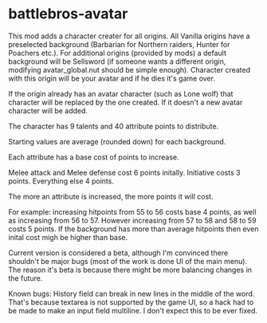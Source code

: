 # battlebros-avatar

This mod adds a character creater for all origins. All Vanilla origins have a preselected background (Barbarian for Northern raiders, Hunter for Poachers etc.). For additional origins (provided by mods) a default background will be Sellsword (if someone wants a different origin, modifying avatar_global.nut should be simple enough). Character created with this origin will be your avatar and if he dies it's game over.

If the origin already has an avatar character (such as Lone wolf) that character will be replaced by the one created. If it doesn't a new avatar character will be added. 

The character has 9 talents and 40 attribute points to distribute.

Starting values are average (rounded down) for each background.

Each attribute has a base cost of points to increase. 

Melee attack and Melee defense cost 6 points initally.
Initiative costs 3 points.
Everything else 4 points.

The more an attribute is increased, the more points it will cost.

For example: increasing hitpoints from 55 to 56 costs base 4 points, as well as increasing from 56 to 57. However increasing from 57 to 58 and 58 to 59 costs 5 points. If the background has more than average hitpoints then even inital cost migh be higher than base.

Current version is considered a beta, although I'm convinced there shouldn't be major bugs (most of the work is done UI of the main menu). The reason it's beta is because there might be more balancing changes in the future.

Known bugs:
History field can break in new lines in the middle of the word. That's because textarea is not supported by the game UI, so a hack had to be made to make an input field multiline. I don't expect this to be ever fixed.



